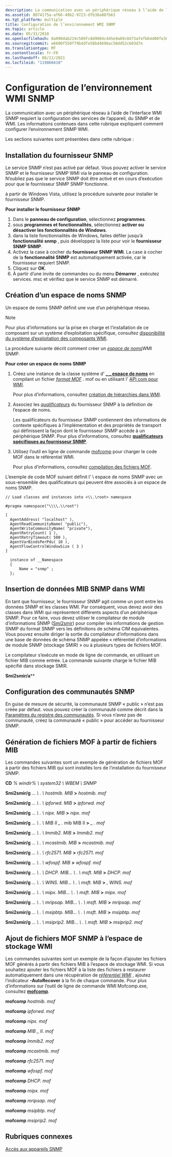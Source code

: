 ```yaml
---
description: La communication avec un périphérique réseau à l’aide de l’interface WMI SNMP requiert la configuration des services de l’appareil, du SNMP et de WMI. Les informations contenues dans cette rubrique expliquent comment configurer l’environnement SNMP WMI.
ms.assetid: 8074175a-af66-49b2-9723-dfb38a08fb63
ms.tgt_platform: multiple
title: Configuration de l’environnement WMI SNMP
ms.topic: article
ms.date: 05/31/2018
ms.openlocfilehash: 8a090dab219c589fc8d9084c445e9a69c8d75afefb64400fe3029bfed66ab931
ms.sourcegitcommit: e6600f550f79bddfe58bd4696ac50dd52cb03d7e
ms.translationtype: MT
ms.contentlocale: fr-FR
ms.lasthandoff: 08/11/2021
ms.locfileid: "119860410"
---
```

# <a name="setting-up-the-wmi-snmp-environment"></a>Configuration de l’environnement WMI SNMP

La communication avec un périphérique réseau à l’aide de l’interface WMI SNMP requiert la configuration des services de l’appareil, du SNMP et de WMI. Les informations contenues dans cette rubrique expliquent comment configurer l’environnement SNMP WMI.

Les sections suivantes sont présentées dans cette rubrique :

## <a name="installing-the-snmp-provider"></a>Installation du fournisseur SNMP

Le service SNMP n’est pas activé par défaut. Vous pouvez activer le service SNMP et le fournisseur SNMP WMI via le panneau de configuration. N’oubliez pas que le service SNMP doit être activé et en cours d’exécution pour que le fournisseur SNMP SNMP fonctionne.

à partir de Windows Vista, utilisez la procédure suivante pour installer le fournisseur SNMP.

**Pour installer le fournisseur SNMP**

1.  Dans le **panneau de configuration**, sélectionnez **programmes**.
2.  sous **programmes et fonctionnalités**, sélectionnez **activer ou désactiver les fonctionnalités de Windows**.
3.  dans la liste fonctionnalités de Windows, faites défiler jusqu’à **fonctionnalité snmp** , puis développez la liste pour voir le **fournisseur SNMP SNMP**.
4.  Activez la case à cocher du **fournisseur SNMP WMI**. La case à cocher de la **fonctionnalité SNMP** est automatiquement activée, car le fournisseur requiert SNMP.
5.  Cliquez sur **OK**.
6.  À partir d’une invite de commandes ou du menu **Démarrer** , exécutez services. msc et vérifiez que le service SNMP est démarré.

## <a name="creating-an-snmp-namespace"></a>Création d’un espace de noms SNMP

Un espace de noms SNMP définit une vue d’un périphérique réseau.

> [!Note]  
> Pour plus d’informations sur la prise en charge et l’installation de ce composant sur un système d’exploitation spécifique, consultez [disponibilité du système d’exploitation des composants WMI](operating-system-availability-of-wmi-components.md).

 

La procédure suivante décrit comment créer un [*espace de noms*](gloss-n.md)WMI SNMP.

**Pour créer un espace de noms SNMP**

1.  Créez une instance de la classe système d' [**\_ \_ espace de noms**](--namespace.md) en compilant un fichier [*format MOF*](gloss-m.md) . mof ou en utilisant l' [API com pour WMI](com-api-for-wmi.md).

    Pour plus d’informations, consultez [création de hiérarchies dans WMI](creating-hierarchies-within-wmi.md).

2.  Associez les [*qualificateurs*](gloss-q.md) du fournisseur SNMP à la définition de l’espace de noms.

    Les qualificateurs du fournisseur SNMP contiennent des informations de contexte spécifiques à l’implémentation et des propriétés de transport qui définissent la façon dont le fournisseur SNMP accède à un périphérique SNMP. Pour plus d’informations, consultez [**qualificateurs spécifiques au fournisseur SNMP**](qualifiers-specific-to-the-snmp-provider.md).

3.  Utilisez l’outil en ligne de commande [mofcomp](mofcomp.md) pour charger le code MOF dans le référentiel WMI.

    Pour plus d’informations, consultez [compilation des fichiers MOF](compiling-mof-files.md).

L’exemple de code MOF suivant définit l' \\ espace de noms SNMP avec un sous-ensemble des qualificateurs qui peuvent être associés à un espace de noms SNMP.

``` syntax
// Load classes and instances into <\\.\root> namespace

#pragma namespace("\\\\.\\root")               

[ 
  AgentAddress( "localhost" ), 
  AgentReadCommunityName( "public"), 
  AgentWriteCommunityName( "private"), 
  AgentRetryCount( 1 ), 
  AgentRetryTimeout( 500 ), 
  AgentVarBindsPerPdu( 10 ),
  AgentFlowControlWindowSize ( 3 ) 
]

  instance of __Namespace
  {
      Name = "snmp" ;
  };
```

## <a name="inserting-snmp-mib-data-into-wmi"></a>Insertion de données MIB SNMP dans WMI

En tant que fournisseur, le fournisseur SNMP agit comme un pont entre les données SNMP et les classes WMI. Par conséquent, vous devez avoir des classes dans WMI qui représentent différents aspects d’un périphérique SNMP. Pour ce faire, vous devez utiliser le compilateur de module d’informations SNMP ([Smi2smir](smi2smir.md)) pour compiler les informations de gestion SNMP du format SNMP vers les définitions de schéma CIM équivalentes. Vous pouvez ensuite diriger la sortie du compilateur d’informations dans une base de données de schéma SNMP appelée « référentiel d’informations de module SNMP (stockage SMIR) » ou à plusieurs types de fichiers MOF.

Le compilateur s’exécute en mode de ligne de commande, en utilisant un fichier MIB comme entrée. La commande suivante charge le fichier MIB spécifié dans stockage SMIR.

**Smi2smir/a***<MIB file>*

## <a name="setting-up-snmp-communities"></a>Configuration des communautés SNMP

En guise de mesure de sécurité, la communauté SNMP « public » n’est pas créée par défaut. vous pouvez créer la communauté comme décrit dans la [Paramètres du registre des communautés](/previous-versions/windows/embedded/ms907028(v=msdn.10)). Si vous n’avez pas de communauté, créez la communauté « public » pour accéder au fournisseur SNMP.

## <a name="generating-mof-files-from-mib-files"></a>Génération de fichiers MOF à partir de fichiers MIB

Les commandes suivantes sont un exemple de génération de fichiers MOF à partir des fichiers MIB qui sont installés lors de l’installation du fournisseur SNMP.

**CD** *% windir% \\ system32 \\ WBEM \\ SNMP*

**Smi2smir/g** *... \\ . \\ hostmib. MIB* **>** *hostmib. mof*

**Smi2smir/g** *... \\ . \\ ipforwd. MIB* **>** *ipforwd. mof*

**Smi2smir/g** *... \\ . \\ nipx. MIB* **>** *nipx. mof*

**Smi2smir/g** *... \\ . \\ MIB II \_ .* mib MIB II **>** *\_ . mof*

**Smi2smir/g** *... \\ . \\ lmmib2. MIB* **>** *lmmib2. mof*

**Smi2smir/g** *... \\ . \\ mcastmib. MIB* **>** *mcastmib. mof*

**Smi2smir/g** *... \\ . \\ rfc2571. MIB* **>** *rfc2571. mof*

**Smi2smir/g** *... \\ . \\ wfospf. MIB* **>** *wfospf. mof*

**Smi2smir/g** *... \\ . \\ DHCP. MIB... \\ . \\ msft. MIB* **>** *DHCP. mof*

**Smi2smir/g** *... \\ . \\ WINS. MIB... \\ . \\ msft. MIB* **>** *, WINS. mof*

**Smi2smir/g** *... \\ . \\ mipx. MIB... \\ . \\ msft. MIB* **>** *mipx. mof*

**Smi2smir/g** *... \\ . \\ mripsap. MIB... \\ . \\ msft. MIB* **>** *mripsap. mof*

**Smi2smir/g** *... \\ . \\ msipbtp. MIB... \\ . \\ msft. MIB* **>** *msipbtp. mof*

**Smi2smir/g** *... \\ . \\ msiprip2. MIB... \\ . \\ msft. MIB* **>** *msiprip2. mof*

## <a name="adding-snmp-mof-files-to-the-wmi-repository"></a>Ajout de fichiers MOF SNMP à l’espace de stockage WMI

Les commandes suivantes sont un exemple de la façon d’ajouter les fichiers MOF générés à partir des fichiers MIB à l’espace de stockage WMI. Si vous souhaitez ajouter les fichiers MOF à la liste des fichiers à restaurer automatiquement dans une récupération de [*référentiel WMI*](gloss-w.md) , ajoutez l’indicateur **-AutoRecover** à la fin de chaque commande. Pour plus d’informations sur l’outil de ligne de commande WMI Mofcomp.exe, consultez [**mofcomp**](mofcomp.md).

**mofcomp** *hostmib. mof*

**mofcomp** *ipforwd. mof*

**mofcomp** *nipx. mof*

**mofcomp** *MIB \_ II. mof*

**mofcomp** *lmmib2. mof*

**mofcomp** *mcastmib. mof*

**mofcomp** *rfc2571. mof*

**mofcomp** *wfospf. mof*

**mofcomp** *DHCP. mof*

**mofcomp** *mipx. mof*

**mofcomp** *mripsap. mof*

**mofcomp** *msipbtp. mof*

**mofcomp** *msiprip2. mof*

## <a name="related-topics"></a>Rubriques connexes

<dl> <dt>

[Accès aux appareils SNMP](accessing-snmp-devices.md)
</dt> </dl>

 

 
